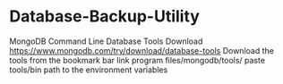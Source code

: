 # Database-Backup-Utility
MongoDB Command Line Database Tools Download
https://www.mongodb.com/try/download/database-tools
Download the tools from the bookmark bar link 
program files/mongodb/tools/
paste tools/bin path to the environment variables 
